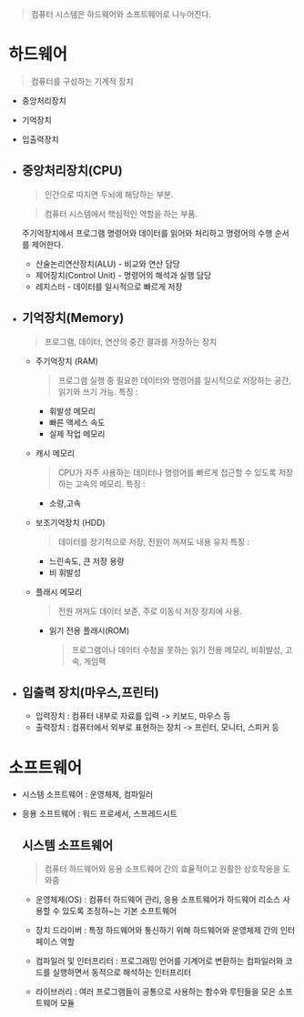 > 컴퓨터 시스템은 하드웨어와 소프트웨어로 나누어진다.


# 하드웨어
> 컴퓨터를 구성하는 기계적 장치

- 중앙처리장치
- 기억장치
- 입출력장치

- ## 중앙처리장치(CPU)
  >인간으로 따지면 두뇌에 해당하는 부분. 

  >컴퓨터 시스템에서 핵심적인 역할을 하는 부품.

  주기억장치에서 프로그램 명령어와 데이터를 읽어와 처리하고 명령어의 수행 순서를 제어한다.
  - 산술논리연산장치(ALU) - 비교와 연산 담당
  - 제어장치(Control Unit) - 명령어의 해석과 실행 담당
  - 레지스터 - 데이터를 일시적으로 빠르게 저장





- ## 기억장치(Memory)
    > 프로그램, 데이터, 연산의 중간 결과를 저장하는 장치

    - 주기억장치 (RAM)
        > 프로그램 실행 중 필요한 데이터와 명령어를 일시적으로 저장하는 공간, 읽기와 쓰기 가능.
        특징 : 
        - 휘발성 메모리
        - 빠른 액세스 속도
        - 실제 작업 메모리

    - 캐시 메모리
       > CPU가 자주 사용하는 데이터나 명령어를 빠르게 접근할 수 있도록 저장하는 고속의 메모리.
       특징 :
       - 소량,고속

    - 보조기억장치 (HDD)
      > 데이터를 장기적으로 저장, 전원이 꺼져도 내용 유지
        특징 :
        - 느린속도, 큰 저장 용량
        - 비 휘발성

     - 플래시 메모리
       > 전원 꺼져도 데이터 보존, 주로 이동식 저장 장치에 사용.

        - 읽기 전용 플래시(ROM)
           >프로그램이나 데이터 수정을 못하는 읽기 전용 메모리, 비휘발성, 고속, 게임팩 



- ## 입출력 장치(마우스,프린터)
  - 입력장치 : 컴퓨터 내부로 자료를 입력 -> 키보드, 마우스 등
  - 출력장치 : 컴퓨터에서 외부로 표현하는 장치 -> 프린터, 모니터, 스피커 등



# 소프트웨어
  - 시스템 소프트웨어 : 운영체제, 컴파일러
  - 응용 소프트웨어 : 워드 프로세서, 스프레드시트


    ## 시스템 소프트웨어 
    > 컴퓨터 하드웨어와 응용 소프트웨어 간의 효율적이고 원활한 상호작용을 도와줌

    - 운영체제(OS) : 컴퓨터 하드웨어 관리, 응용 소프트웨어가 하드웨어 리소스 사용할 수 있도록 조정하~는 기본 소프트웨어

    - 장치 드라이버 : 특정 하드웨어와 통신하기 위해 하드웨어와 운영체제 간의 인터페이스 역할

    - 컴파일러 및 인터프리터 : 프로그래밍 언어를 기계어로 변환하는 컴파일러와 코드를 실행하면서 동적으로 해석하는 인터프리터

    - 라이브러리 : 여러 프로그램들이 공통으로 사용하는 함수와 루틴들을 모은 소프트웨어 모듈


  